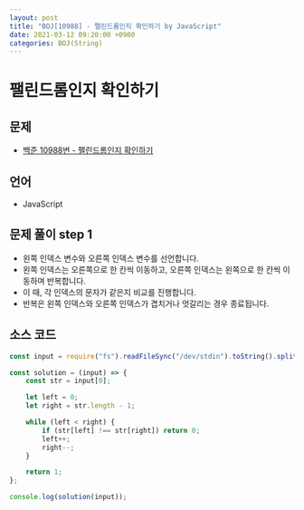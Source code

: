 ```yaml
---
layout: post
title: "BOJ[10988] - 팰린드롬인지 확인하기 by JavaScript"
date: 2021-03-12 09:20:00 +0900
categories: BOJ(String)
---
```


# 팰린드롬인지 확인하기

## 문제

- [백준 10988번 - 팰린드롬인지 확인하기](https://www.acmicpc.net/problem/10988)

## 언어

- JavaScript

## 문제 풀이 step 1

- 왼쪽 인덱스 변수와 오른쪽 인덱스 변수를 선언합니다.
- 왼쪽 인덱스는 오른쪽으로 한 칸씩 이동하고, 오른쪽 인덱스는 왼쪽으로 한 칸씩 이동하며 반복합니다.
- 이 때, 각 인덱스의 문자가 같은지 비교를 진행합니다.
- 반복은 왼쪽 인덱스와 오른쪽 인덱스가 겹치거나 엇갈리는 경우 종료됩니다.

## 소스 코드

```jsx
const input = require("fs").readFileSync("/dev/stdin").toString().split("\n");

const solution = (input) => {
	const str = input[0];

	let left = 0;
	let right = str.length - 1;

	while (left < right) {
		if (str[left] !== str[right]) return 0;
		left++;
		right--;
	}

	return 1;
};

console.log(solution(input));
```
